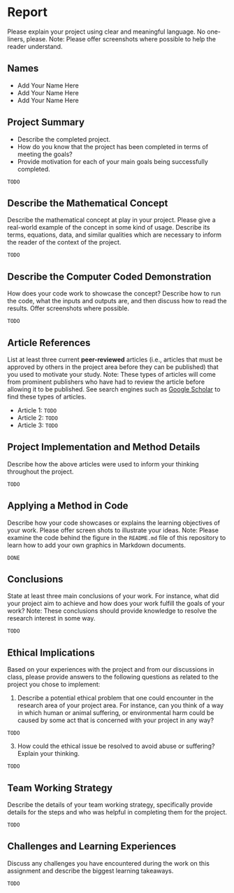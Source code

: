 # Report

Please explain your project using clear and meaningful language. No one-liners, please.
Note: Please offer screenshots where possible to help the reader understand.

## Names

- Add Your Name Here
- Add Your Name Here
- Add Your Name Here

## Project Summary

- Describe the completed project.
- How do you know that the project has been completed in terms of meeting the goals?
- Provide motivation for each of your main goals being successfully completed.

```
TODO
```

## Describe the Mathematical Concept

Describe the mathematical concept at play in your project. Please give a real-world example of the concept in some kind of usage. Describe its terms, equations, data, and similar qualities which are necessary to inform the reader of the context of the project.

```
TODO

```

## Describe the Computer Coded Demonstration

How does your code work to showcase the concept? Describe how to run the code, what the inputs and outputs are, and then discuss how to read the results. Offer screenshots where possible.

```
TODO
```

## Article References

List at least three current **peer-reviewed** articles (i.e., articles that must be approved by others in the project area before they can be published) that you used to motivate your study. Note: These types of articles will come from prominent publishers who have had to review the article before allowing it to be published. See search engines such as [Google Scholar](https://scholar.google.com/) to find these types of articles.

- Article 1: `TODO`
- Article 2: `TODO`
- Article 3: `TODO`

## Project Implementation and Method Details

Describe how the above articles were used to inform your thinking throughout the project.

```
TODO
```

## Applying a Method in Code

Describe how your code showcases or explains the learning objectives of your work. Please offer screen shots to illustrate your ideas. Note: Please examine the code behind the figure in the `README.md` file of this repository to learn how to add your own graphics in Markdown documents.

```
DONE
```

## Conclusions

State at least three main conclusions of your work. For instance, what did your project aim to achieve and how does your work fulfill the goals of your work? Note: These conclusions should provide knowledge to resolve the research interest in some way.

```
TODO
```
## Ethical Implications

Based on your experiences with the project and from our discussions in class, please provide answers to the following questions as related to the project you chose to implement:

1. Describe a potential ethical problem that one could encounter in the research area of your project area. For instance, can you think of a way in which human or animal suffering, or environmental harm could be caused by some act that is concerned with your project in any way?

```
TODO
```

3. How could the ethical issue be resolved to avoid abuse or suffering? Explain your thinking.

```
TODO
```

## Team Working Strategy

Describe the details of your team working strategy, specifically provide details for the steps and who was helpful in completing them for the project.

```
TODO

```

## Challenges and Learning Experiences

Discuss any challenges you have encountered during the work on this assignment and describe the biggest learning takeaways.

```
TODO
```

